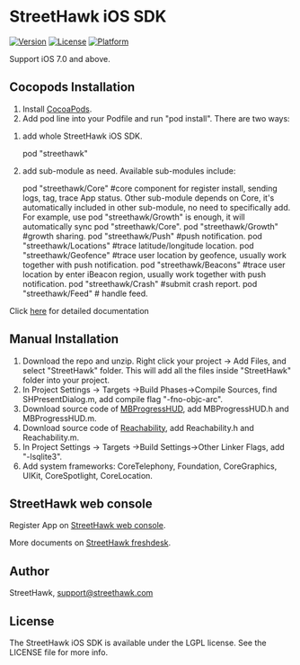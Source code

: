 # StreetHawk iOS SDK

[![Version](https://img.shields.io/cocoapods/v/streethawk.svg?style=flat)](http://cocoadocs.org/docsets/streethawk)
[![License](https://img.shields.io/cocoapods/l/streethawk.svg?style=flat)](http://cocoadocs.org/docsets/streethawk)
[![Platform](https://img.shields.io/cocoapods/p/streethawk.svg?style=flat)](http://cocoadocs.org/docsets/streethawk)

Support iOS 7.0 and above.

## Cocopods Installation

1. Install [CocoaPods](http://cocoapods.org).
2. Add pod line into your Podfile and run "pod install". There are two ways:

1) add whole StreetHawk iOS SDK.

    pod "streethawk"
    
2) add sub-module as need. Available sub-modules include:

    pod "streethawk/Core"  #core component for register install, sending logs, tag, trace App status. Other sub-module depends on Core, it's automatically included in other sub-module, no need to specifically add. For example, use pod "streethawk/Growth" is enough, it will automatically sync pod "streethawk/Core".
    pod "streethawk/Growth"  #growth sharing.
    pod "streethawk/Push"  #push notification.
    pod "streethawk/Locations"  #trace latitude/longitude location.
    pod "streethawk/Geofence"  #trace user location by geofence, usually work together with push notification.
    pod "streethawk/Beacons"  #trace user location by enter iBeacon region, usually work together with push notification.
    pod "streethawk/Crash"  #submit crash report.
    pod "streethawk/Feed"  # handle feed.

Click [here](https://streethawk.freshdesk.com/support/solutions/articles/5000677092-introduction) for detailed documentation

## Manual Installation

1. Download the repo and unzip. Right click your project -> Add Files, and select "StreetHawk" folder. This will add all the files inside "StreetHawk" folder into your project.
2. In Project Settings -> Targets ->Build Phases->Compile Sources, find SHPresentDialog.m, add compile flag "-fno-objc-arc".
3. Download source code of [MBProgressHUD](https://github.com/jdg/MBProgressHUD), add MBProgressHUD.h and MBProgressHUD.m.
4. Download source code of [Reachability](https://github.com/tonymillion/Reachability), add Reachability.h and Reachability.m.
5. In Project Settings -> Targets ->Build Settings->Other Linker Flags, add "-lsqlite3". 
6. Add system frameworks: CoreTelephony, Foundation, CoreGraphics, UIKit, CoreSpotlight, CoreLocation.

## StreetHawk web console

Register App on [StreetHawk web console](https://console.streethawk.com). 

More documents on [StreetHawk freshdesk](https://streethawk.freshdesk.com/helpdesk). 

## Author

StreetHawk, support@streethawk.com

## License

The StreetHawk iOS SDK is available under the LGPL license. See the LICENSE file for more info.